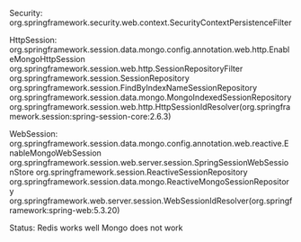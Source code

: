Security:
org.springframework.security.web.context.SecurityContextPersistenceFilter

HttpSession:
org.springframework.session.data.mongo.config.annotation.web.http.EnableMongoHttpSession
org.springframework.session.web.http.SessionRepositoryFilter
org.springframework.session.SessionRepository
org.springframework.session.FindByIndexNameSessionRepository
org.springframework.session.data.mongo.MongoIndexedSessionRepository
org.springframework.session.web.http.HttpSessionIdResolver(org.springframework.session:spring-session-core:2.6.3)

WebSession:
org.springframework.session.data.mongo.config.annotation.web.reactive.EnableMongoWebSession
org.springframework.session.web.server.session.SpringSessionWebSessionStore
org.springframework.session.ReactiveSessionRepository
org.springframework.session.data.mongo.ReactiveMongoSessionRepository
org.springframework.web.server.session.WebSessionIdResolver(org.springframework:spring-web:5.3.20)

Status:
Redis works well
Mongo does not work